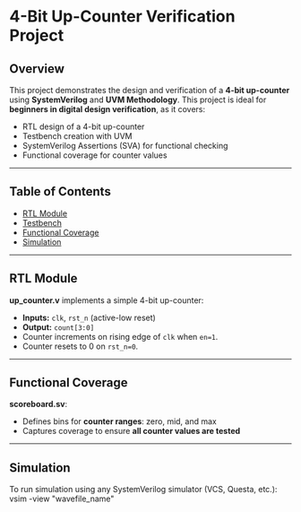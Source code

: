 # 4-Bit Up-Counter Verification Project

## Overview
This project demonstrates the design and verification of a **4-bit up-counter** using **SystemVerilog** and **UVM Methodology**.  This project is ideal for **beginners in digital design verification**, as it covers:

- RTL design of a 4-bit up-counter
- Testbench creation with UVM
- SystemVerilog Assertions (SVA) for functional checking
- Functional coverage for counter values

---

## Table of Contents
- [RTL Module](#rtl-module)
- [Testbench](#testbench)
- [Functional Coverage](#functional-coverage)
- [Simulation](#simulation)

---

## RTL Module
**up_counter.v** implements a simple 4-bit up-counter:

- **Inputs:** `clk`, `rst_n` (active-low reset)
- **Output:** `count[3:0]`
- Counter increments on rising edge of `clk` when `en=1`.
- Counter resets to 0 on `rst_n=0`.

---

## Functional Coverage
**scoreboard.sv**:

- Defines bins for **counter ranges**: zero, mid, and max
- Captures coverage to ensure **all counter values are tested**

---

## Simulation
To run simulation using any SystemVerilog simulator (VCS, Questa, etc.):
vsim -view "wavefile_name"

